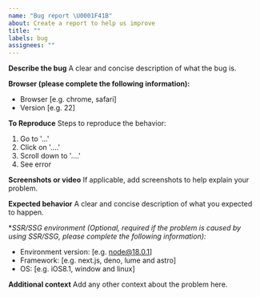 ```yaml
---
name: "Bug report \U0001F41B"
about: Create a report to help us improve
title: ""
labels: bug
assignees: ""
---
```


**Describe the bug**
A clear and concise description of what the bug is.

**Browser (please complete the following information):**

-   Browser [e.g. chrome, safari]
-   Version [e.g. 22]

**To Reproduce**
Steps to reproduce the behavior:

1. Go to '...'
2. Click on '....'
3. Scroll down to '....'
4. See error

**Screenshots or video**
If applicable, add screenshots to help explain your problem.

**Expected behavior**
A clear and concise description of what you expected to happen.

\*_SSR/SSG environment (Optional, required if the problem is caused by using SSR/SSG, please complete the following information):_

-   Environment version: [e.g. node@18.0.1]
-   Framework: [e.g. next.js, deno, lume and astro]
-   OS: [e.g. iOS8.1, window and linux]

**Additional context**
Add any other context about the problem here.
